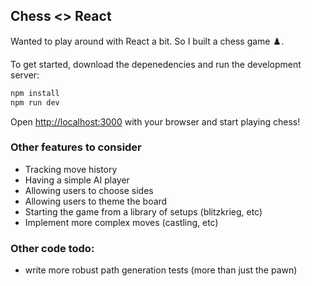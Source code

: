 
## Chess <> React

Wanted to play around with React a bit. So I built a chess game ♟️.

To get started, download the depenedencies and run the development server:

```bash
npm install
npm run dev
```

Open [http://localhost:3000](http://localhost:3000) with your browser and start playing chess!


### Other features to consider

- Tracking move history
- Having a simple AI player
- Allowing users to choose sides
- Allowing users to theme the board
- Starting the game from a library of setups (blitzkrieg, etc)
- Implement more complex moves (castling, etc)

### Other code todo:

- write more robust path generation tests (more than just the pawn)
